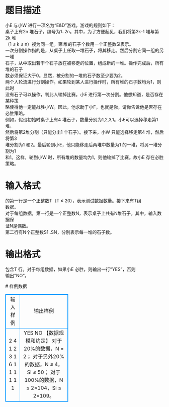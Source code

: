 # 

 
 # 题目描述 
<p>
小E 与小W 进行一项名为“E&D”游戏。游戏的规则如下：<br>桌子上有2n 堆石子，编号为1..2n。其中，为了方便起见，我们将第2k-1 堆与第2k 堆<br>（1 ≤ k ≤ n）视为同一组。第i堆的石子个数用一个正整数Si表示。<br>一次分割操作指的是，从桌子上任取一堆石子，将其移走。然后分割它同一组的另一堆<br>石子，从中取出若干个石子放在被移走的位置，组成新的一堆。操作完成后，所有堆的石子<br>数必须保证大于0。显然，被分割的一堆的石子数至少要为2。<br>两个人轮流进行分割操作。如果轮到某人进行操作时，所有堆的石子数均为1，则此时<br>没有石子可以操作，判此人输掉比赛。小E 进行第一次分割。他想知道，是否存在某种策<br>略使得他一定能战胜小W。因此，他求助于小F，也就是你，请你告诉他是否存在必胜策略。<br>例如，假设初始时桌子上有4 堆石子，数量分别为1,2,3,1。小E可以选择移走第1堆，<br>然后将第2堆分割（只能分出1 个石子）。接下来，小W 只能选择移走第4 堆，然后将第3<br>堆分割为1 和2。最后轮到小E，他只能移走后两堆中数量为1 的一堆，将另一堆分割为1<br>和1。这样，轮到小W 时，所有堆的数量均为1，则他输掉了比赛。故小E 存在必胜策略。<br></p> 

 
 # 输入格式 
<p>
的第一行是一个正整数T（T ≤ 20），表示测试数据数量。接下来有T组<br>数据。<br>对于每组数据，第一行是一个正整数N，表示桌子上共有N堆石子。其中，输入数据保<br>证N是偶数。<br>第二行有N个正整数S1..SN，分别表示每一堆的石子数。</p> 

 
 # 输出格式 
<p>
包含T 行。对于每组数据，如果小E 必胜，则输出一行”YES”，否则<br>输出”NO”。</p> 
# 样例数据
<style>
        table,table tr th, table tr td { border:1px solid #0094ff; }
        table { width: 200px; min-height: 25px; line-height: 25px; text-align: center; border-collapse: collapse;}   
    </style>
<table>
	<tr>
		<td>输入样例</td>
		<td>输出样例</td>
	</tr>
<tr><td>2
4
1 2 3 1
6
1 1 1 1 1 1
</td><td>
YES
NO
【数据规模和约定】
对于20%的数据，N = 2；
对于另外20%的数据，N ≤ 4，Si ≤ 50；
对于100%的数据，N ≤ 2×104，Si ≤ 2×109。</td></tr></table>
